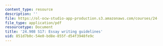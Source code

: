 ```yaml
---
content_type: resource
description: ''
file: https://ol-ocw-studio-app-production.s3.amazonaws.com/courses/24-908-creole-language-and-caribbean-identities-spring-2017/851d7b0c54e0bd8e855fd54f3948fe9c_MIT24_908s17_assn_writeguide.pdf
file_type: application/pdf
resourcetype: Document
title: '24.908 S17: Essay writing guidelines'
uid: 851d7b0c-54e0-bd8e-855f-d54f3948fe9c
---
```

